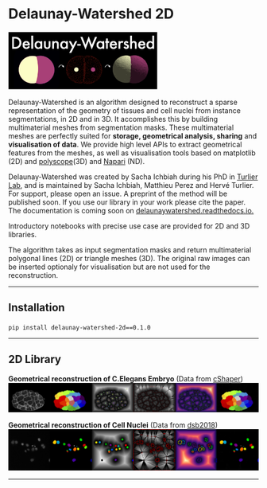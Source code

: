 # Delaunay-Watershed 2D

<img src="Figures_readme/Figure_logo_white_arrow.png" alt="drawing" width="300"/>


Delaunay-Watershed is an algorithm designed to reconstruct a sparse representation of the geometry of tissues and cell nuclei from instance segmentations, in 2D and in 3D. It accomplishes this by building multimaterial meshes from segmentation masks. These multimaterial meshes are perfectly suited for **storage, geometrical analysis, sharing** and **visualisation of data**. We provide high level APIs to extract geometrical features from the meshes, as well as visualisation tools based on matplotlib (2D) and [polyscope](https://polyscope.run)(3D) and [Napari](https://napari.org) (ND).

Delaunay-Watershed was created by Sacha Ichbiah during his PhD in [Turlier Lab](https://www.turlierlab.com), and is maintained by Sacha Ichbiah, Matthieu Perez and Hervé Turlier. For support, please open an issue.
A preprint of the method will be published soon. If you use our library in your work please cite the paper. The documentation is coming soon on [delaunaywatershed.readthedocs.io.](delaunaywatershed.readthedocs.io.)

Introductory notebooks with precise use case are provided for 2D and 3D libraries. 

The algorithm takes as input segmentation masks and return multimaterial polygonal lines (2D) or triangle meshes (3D).
The original raw images can be inserted optionaly for visualisation but are not used for the reconstruction.

---
## Installation

`pip install delaunay-watershed-2d==0.1.0`

---
## 2D Library


**Geometrical reconstruction of C.Elegans Embryo** (Data from [cShaper](cao13jf.github.io/cshaperpage/))
![](Figures_readme/DW_2d_celegans.png "Title")


**Geometrical reconstruction of Cell Nuclei** (Data from [dsb2018](https://www.kaggle.com/c/data-science-bowl-2018))
![](Figures_readme/DW_2d_nuclei.png "Title")


---







